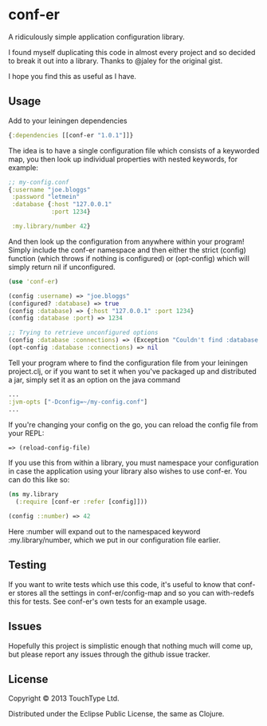 # conf-er

A ridiculously simple application configuration library.

I found myself duplicating this code in almost every project and so decided to break it out into a library. Thanks to @jaley for the original gist.

I hope you find this as useful as I have.

## Usage

Add to your leiningen dependencies

```clojure
{:dependencies [[conf-er "1.0.1"]]}
```

The idea is to have a single configuration file which consists of a keyworded map, you then look up individual properties with nested keywords, for example:

```clojure
;; my-config.conf
{:username "joe.bloggs"
 :password "letmein"
 :database {:host "127.0.0.1"
            :port 1234}

 :my.library/number 42}

```

And then look up the configuration from anywhere within your program! Simply include the conf-er namespace and then either the strict (config) function (which throws if nothing is configured) or (opt-config) which will simply return nil if unconfigured.

```clojure
(use 'conf-er)

(config :username) => "joe.bloggs"
(configured? :database) => true
(config :database) => {:host "127.0.0.1" :port 1234}
(config :database :port) => 1234

;; Trying to retrieve unconfigured options
(config :database :connections) => (Exception "Couldn't find :database :connections in configuration file")
(opt-config :database :connections) => nil
```

Tell your program where to find the configuration file from your leiningen project.clj, or if you want to set it when you've packaged up and distributed a jar, simply set it as an option on the java command

```clojure
...
:jvm-opts ["-Dconfig=~/my-config.conf"]
...
```

If you're changing your config on the go, you can reload the config file from your REPL:

```clojure
=> (reload-config-file)
```

If you use this from within a library, you must namespace your configuration in case the application using your library also wishes to use conf-er. You can do this like so:

```clojure
(ns my.library
  (:require [conf-er :refer [config]]))

(config ::number) => 42
```

Here :number will expand out to the namespaced keyword :my.library/number, which we put in our configuration file earlier.

## Testing

If you want to write tests which use this code, it's useful to know that conf-er stores all the settings in conf-er/config-map and so you can with-redefs this for tests. See conf-er's own tests for an example usage.

## Issues

Hopefully this project is simplistic enough that nothing much will come up, but please report any issues through the github issue tracker.

## License

Copyright © 2013 TouchType Ltd.

Distributed under the Eclipse Public License, the same as Clojure.

